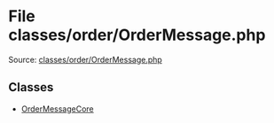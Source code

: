 File classes/order/OrderMessage.php
=========

Source: [classes/order/OrderMessage.php](https://github.com/PrestaShop/PrestaShop/blob/1.6.0.2/classes/order/OrderMessage.php)


Classes
-------

* [OrderMessageCore](class.OrderMessageCore.md)


